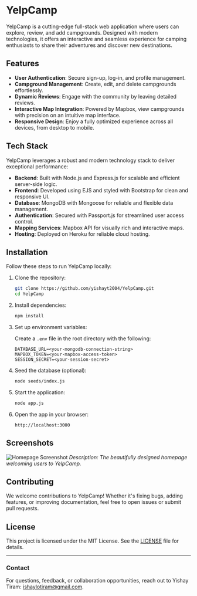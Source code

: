 # YelpCamp

YelpCamp is a cutting-edge full-stack web application where users can explore, review, and add campgrounds. Designed with modern technologies, it offers an interactive and seamless experience for camping enthusiasts to share their adventures and discover new destinations.

## Features

- **User Authentication**: Secure sign-up, log-in, and profile management.
- **Campground Management**: Create, edit, and delete campgrounds effortlessly.
- **Dynamic Reviews**: Engage with the community by leaving detailed reviews.
- **Interactive Map Integration**: Powered by Mapbox, view campgrounds with precision on an intuitive map interface.
- **Responsive Design**: Enjoy a fully optimized experience across all devices, from desktop to mobile.

## Tech Stack

YelpCamp leverages a robust and modern technology stack to deliver exceptional performance:

- **Backend**: Built with Node.js and Express.js for scalable and efficient server-side logic.
- **Frontend**: Developed using EJS and styled with Bootstrap for clean and responsive UI.
- **Database**: MongoDB with Mongoose for reliable and flexible data management.
- **Authentication**: Secured with Passport.js for streamlined user access control.
- **Mapping Services**: Mapbox API for visually rich and interactive maps.
- **Hosting**: Deployed on Heroku for reliable cloud hosting.

## Installation

Follow these steps to run YelpCamp locally:

1. Clone the repository:

   ```bash
   git clone https://github.com/yishayt2004/YelpCamp.git
   cd YelpCamp
   ```

2. Install dependencies:

   ```bash
   npm install
   ```

3. Set up environment variables:

   Create a `.env` file in the root directory with the following:

   ```env
   DATABASE_URL=<your-mongodb-connection-string>
   MAPBOX_TOKEN=<your-mapbox-access-token>
   SESSION_SECRET=<your-session-secret>
   ```

4. Seed the database (optional):

   ```bash
   node seeds/index.js
   ```

5. Start the application:

   ```bash
   node app.js
   ```

6. Open the app in your browser:

   ```
   http://localhost:3000
   ```

## Screenshots

![Homepage Screenshot](data:screemshot)
*Description: The beautifully designed homepage welcoming users to YelpCamp.*

## Contributing

We welcome contributions to YelpCamp! Whether it's fixing bugs, adding features, or improving documentation, feel free to open issues or submit pull requests.

## License

This project is licensed under the MIT License. See the [LICENSE](LICENSE) file for details.

---

### Contact

For questions, feedback, or collaboration opportunities, reach out to Yishay Tiram: [ishaylotiram@gmail.com](mailto:ishaylotiram@gmail.com).
